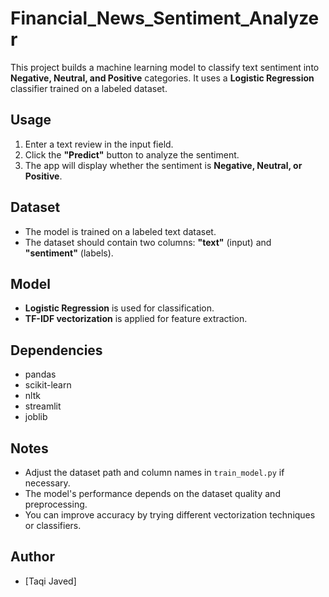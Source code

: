 # Financial_News_Sentiment_Analyzer 

This project builds a machine learning model to classify text sentiment into **Negative, Neutral, and Positive** categories. It uses a **Logistic Regression** classifier trained on a labeled dataset.  

## Usage  

1. Enter a text review in the input field.  
2. Click the **"Predict"** button to analyze the sentiment.  
3. The app will display whether the sentiment is **Negative, Neutral, or Positive**.  

## Dataset  

* The model is trained on a labeled text dataset.  
* The dataset should contain two columns: **"text"** (input) and **"sentiment"** (labels).  

## Model  

* **Logistic Regression** is used for classification.  
* **TF-IDF vectorization** is applied for feature extraction.  

## Dependencies  

* pandas  
* scikit-learn  
* nltk  
* streamlit  
* joblib  

## Notes  

* Adjust the dataset path and column names in `train_model.py` if necessary.  
* The model's performance depends on the dataset quality and preprocessing.  
* You can improve accuracy by trying different vectorization techniques or classifiers.  

## Author  

* [Taqi Javed]
